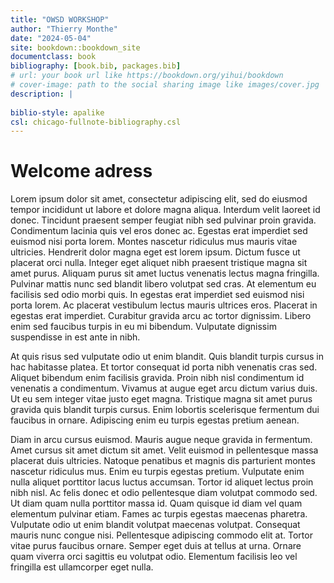 ```yaml
--- 
title: "OWSD WORKSHOP"
author: "Thierry Monthe"
date: "2024-05-04"
site: bookdown::bookdown_site
documentclass: book
bibliography: [book.bib, packages.bib]
# url: your book url like https://bookdown.org/yihui/bookdown
# cover-image: path to the social sharing image like images/cover.jpg
description: |
  
biblio-style: apalike
csl: chicago-fullnote-bibliography.csl
---
```


# Welcome adress
Lorem ipsum dolor sit amet, consectetur adipiscing elit, sed do eiusmod tempor incididunt ut labore et dolore magna aliqua. Interdum velit laoreet id donec. Tincidunt praesent semper feugiat nibh sed pulvinar proin gravida. Condimentum lacinia quis vel eros donec ac. Egestas erat imperdiet sed euismod nisi porta lorem. Montes nascetur ridiculus mus mauris vitae ultricies. Hendrerit dolor magna eget est lorem ipsum. Dictum fusce ut placerat orci nulla. Integer eget aliquet nibh praesent tristique magna sit amet purus. Aliquam purus sit amet luctus venenatis lectus magna fringilla. Pulvinar mattis nunc sed blandit libero volutpat sed cras. At elementum eu facilisis sed odio morbi quis. In egestas erat imperdiet sed euismod nisi porta lorem. Ac placerat vestibulum lectus mauris ultrices eros. Placerat in egestas erat imperdiet. Curabitur gravida arcu ac tortor dignissim. Libero enim sed faucibus turpis in eu mi bibendum. Vulputate dignissim suspendisse in est ante in nibh.

At quis risus sed vulputate odio ut enim blandit. Quis blandit turpis cursus in hac habitasse platea. Et tortor consequat id porta nibh venenatis cras sed. Aliquet bibendum enim facilisis gravida. Proin nibh nisl condimentum id venenatis a condimentum. Vivamus at augue eget arcu dictum varius duis. Ut eu sem integer vitae justo eget magna. Tristique magna sit amet purus gravida quis blandit turpis cursus. Enim lobortis scelerisque fermentum dui faucibus in ornare. Adipiscing enim eu turpis egestas pretium aenean.

Diam in arcu cursus euismod. Mauris augue neque gravida in fermentum. Amet cursus sit amet dictum sit amet. Velit euismod in pellentesque massa placerat duis ultricies. Natoque penatibus et magnis dis parturient montes nascetur ridiculus mus. Enim eu turpis egestas pretium. Vulputate enim nulla aliquet porttitor lacus luctus accumsan. Tortor id aliquet lectus proin nibh nisl. Ac felis donec et odio pellentesque diam volutpat commodo sed. Ut diam quam nulla porttitor massa id. Quam quisque id diam vel quam elementum pulvinar etiam. Fames ac turpis egestas maecenas pharetra. Vulputate odio ut enim blandit volutpat maecenas volutpat. Consequat mauris nunc congue nisi. Pellentesque adipiscing commodo elit at. Tortor vitae purus faucibus ornare. Semper eget duis at tellus at urna. Ornare quam viverra orci sagittis eu volutpat odio. Elementum facilisis leo vel fringilla est ullamcorper eget nulla.

